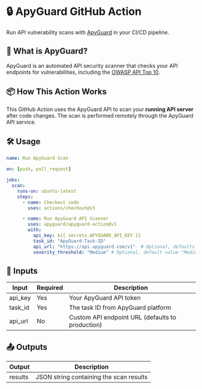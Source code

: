 # 🔒 ApyGuard GitHub Action

Run API vulnerability scans with [ApyGuard](https://www.apyguard.com) in your CI/CD pipeline.

## 🚀 What is ApyGuard?

ApyGuard is an automated API security scanner that checks your API endpoints for vulnerabilities, including the [OWASP API Top 10](https://owasp.org/www-project-api-security/).

## 📦 How This Action Works

This GitHub Action uses the ApyGuard API to scan your **running API server** after code changes. The scan is performed remotely through the ApyGuard API service.

## 🛠️ Usage

```yaml
name: Run ApyGuard Scan

on: [push, pull_request]

jobs:
  scan:
    runs-on: ubuntu-latest
    steps:
      - name: Checkout code
        uses: actions/checkout@v3

      - name: Run ApyGuard API Scanner
        uses: apyguard/apyguard-action@v1
        with:
          api_key: ${{ secrets.APYGUARD_API_KEY }}
          task_id: "ApyGuard-Task-ID"
          api_url: "https://api.apyguard.com/v1"  # Optional, defaults to production URL
          severity_threshold: "Medium" # Optional, default value "Medium"
```

## 📝 Inputs

| Input | Required | Description |
|-------|----------|-------------|
| api_key | Yes | Your ApyGuard API token |
| task_id | Yes | The task ID from ApyGuard platform |
| api_url | No | Custom API endpoint URL (defaults to production) |

## 📤 Outputs

| Output | Description |
|--------|-------------|
| results | JSON string containing the scan results |
